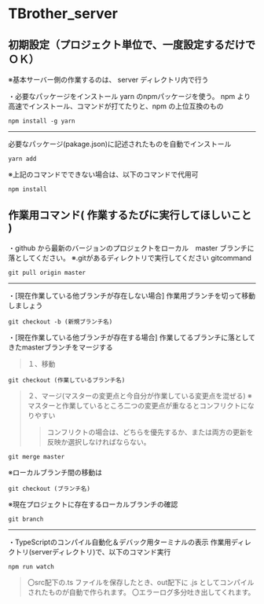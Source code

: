 # TBrother_server

## 初期設定（プロジェクト単位で、一度設定するだけでＯＫ）

※基本サーバー側の作業するのは、 server ディレクトリ内で行う

・必要なパッケージをインストール
yarn のnpmパッケージを使う。
npm より高速でインストール、コマンドが打てたりと、npm の上位互換のもの
```
npm install -g yarn 
```
***
必要なパッケージ(pakage.json)に記述されたものを自動でインストール
```
yarn add
```
※上記のコマンドでできない場合は、以下のコマンドで代用可
```
npm install 
```

## 作業用コマンド( 作業するたびに実行してほしいこと )

・github から最新のバージョンのプロジェクトをローカル　master ブランチに落としてください。
※.gitがあるディレクトリで実行してください
gitcommand
```
git pull origin master
```
***
・[現在作業している他ブランチが存在しない場合] 作業用ブランチを切って移動しましょう
```
git checkout -b (新規ブランチ名)
```
・[現在作業している他ブランチが存在する場合] 作業してるブランチに落としてきたmasterブランチをマージする
>１、移動
```
git checkout (作業しているブランチ名)
```
>２、マージ(マスターの変更点と今自分が作業している変更点を混ぜる)
>※マスターと作業しているところ二つの変更点が重なるとコンフリクトになりやすい
>>コンフリクトの場合は、どちらを優先するか、または両方の更新を反映か選択しなければならない。
```
git merge master
```
※ローカルブランチ間の移動は
```
git checkout (ブランチ名)
```
※現在プロジェクトに存在するローカルブランチの確認
```
git branch
```
***
・TypeScriptのコンパイル自動化＆デバック用ターミナルの表示
作業用ディレクトリ(serverディレクトリ)で、以下のコマンド実行
```
npm run watch
```
>〇src配下の.ts ファイルを保存したとき、out配下に .js としてコンパイルされたものが自動で作られます。
>〇エラーログ多分吐き出してくれます。
